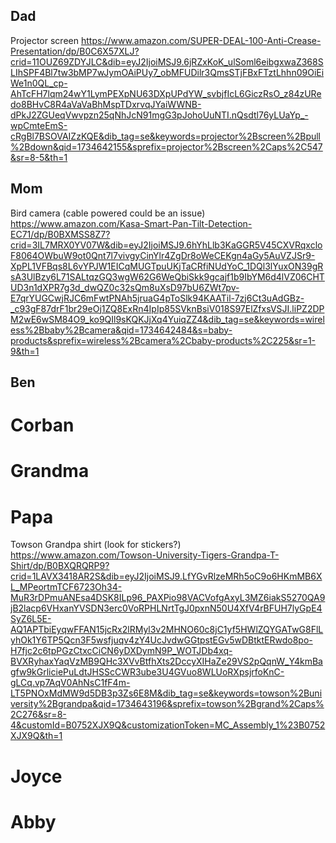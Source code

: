 
## Dad
Projector screen
https://www.amazon.com/SUPER-DEAL-100-Anti-Crease-Presentation/dp/B0C6X57XLJ?crid=11OUZ69ZDYJLC&dib=eyJ2IjoiMSJ9.6jRZxKoK_ulSoml6eibgxwaZ368SLIhSPF4Bl7tw3bMP7wJymOAiPUy7_obMFUDilr3QmsSTjFBxFTztLhhn09OiEiWe1n0QL_cp-AhTcFH7lqm24wY1LymPEXpNU63DXpUPdYW_svbjfIcL6GiczRsO_z84zURedo8BHvC8R4aVaVaBhMspTDxrvqJYaiWWNB-dPkJ2ZGUeqVwvpzn25qNhJcN91mgG3pJohoUuNTI.nQsdtl76yLUaYp_-wpCmteEmS-cRgBl7BSOVAIZzKQE&dib_tag=se&keywords=projector%2Bscreen%2Bpull%2Bdown&qid=1734642155&sprefix=projector%2Bscreen%2Caps%2C547&sr=8-5&th=1

## Mom
Bird camera (cable powered could be an issue)
https://www.amazon.com/Kasa-Smart-Pan-Tilt-Detection-EC71/dp/B0BXMSS8Z7?crid=3IL7MRX0YV07W&dib=eyJ2IjoiMSJ9.6hYhLlb3KaGGR5V45CXVRqxcloF8064OWbuW9ot0Qnt7l7vivgyCinYlr4ZgDr8oWeCEKgn4aGy5AuVZJSr9-XpPL1VFBqs8L6vYPJW1EICqMUGTpuUKjTaCRfiNUdYoC_1DQl3lYuxON39gRsA3UlBzy6L71SALtqzGQ3wgW62G6WeQbiSkk9gcajf1b9IbYM6d4lVZ06CHTUD3n1dXPR7g3d_dwQZ0c32sQm8uXsD97bU6ZWt7pv-E7qrYUGCwjRJC6mFwtPNAh5jruaG4pToSlk94KAATil-7zj6Ct3uAdGBz-_c93gF87drF1br29eOj1ZQ8ExRn4IpIp85SVknBsiV018S97ElZfxsVSJI.liPZ2DPM2wE6wSM84O9_ko9QIl9sKQKJjXq4YuiqZZ4&dib_tag=se&keywords=wireless%2Bbaby%2Bcamera&qid=1734642484&s=baby-products&sprefix=wireless%2Bcamera%2Cbaby-products%2C225&sr=1-9&th=1

## Ben

# Corban

# Grandma

# Papa
Towson Grandpa shirt (look for stickers?)
https://www.amazon.com/Towson-University-Tigers-Grandpa-T-Shirt/dp/B0BXQRQRP9?crid=1LAVX3418AR2S&dib=eyJ2IjoiMSJ9.LfYGvRlzeMRh5oC9o6HKmMB6XL_MPeortmTCF6723Oh34-MuR3rDPmuANEsa4DSK8ILp96_PAXPio98VACVofgAxyL3MZ6iakS5270QA9jB2lacp6VHxanYVSDN3erc0VoRPHLNrtTgJ0pxnN50U4XfV4rBFUH7lyGpE4SyZ6L5E-AQ1APTbiEyqwFFAN15jcRx2lRMyl3v2MHNO60c8jC1yf5HWlZQYGATwG8FlLyhOk1Y6TP5Qcn3F5wsfjuqv4zY4UcJvdwGGtpstEGv5wDBtktERwdo8po-H7fjc2c6tpPGzCtxcCiCN6yDXDymN9P_WOTJDb4xq-BVXRyhaxYaqVzMB9QHc3XVvBtfhXts2DccyXIHaZe29VS2pQqnW_Y4kmBagfw9kGrliciePuLdtJHSScCWR3ube3U4GVuo8WLUoRXpsjrfoKnC-gLCq.vp7AqV0AhNsC1fF4m-LT5PNOxMdMW9d5DB3p3Zs6E8M&dib_tag=se&keywords=towson%2Buniversity%2Bgrandpa&qid=1734643196&sprefix=towson%2Bgrand%2Caps%2C276&sr=8-4&customId=B0752XJX9Q&customizationToken=MC_Assembly_1%23B0752XJX9Q&th=1

# Joyce

# Abby


